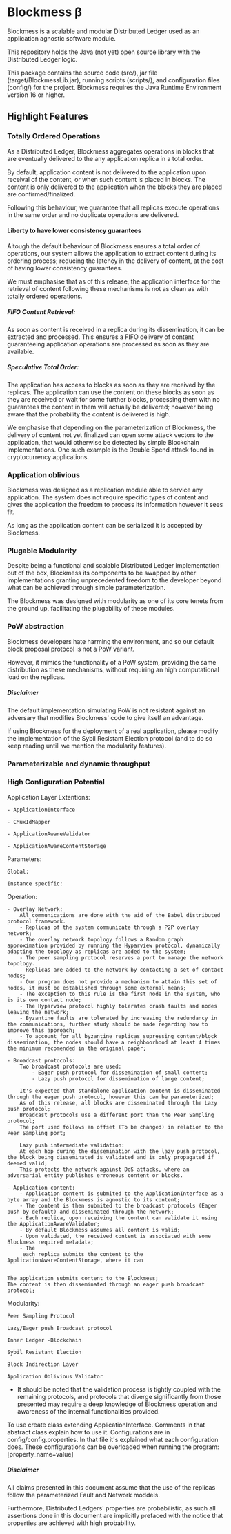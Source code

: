 # Blockmess β
Blockmess is a scalable and modular Distributed Ledger used as an application agnostic software module.

This repository holds the Java (not yet) open source library with the Distributed Ledger logic.

This package contains the source code (src/), jar file (target/BlockmessLib.jar), running scripts (scripts/), and configuration files (config/) for the project. Blockmess requires the Java Runtime Environment version 16 or higher.

## Highlight Features

### Totally Ordered Operations
As a Distributed Ledger, Blockmess aggregates operations in blocks that are eventually delivered to the any application replica in a total order.

By default, application content is not delivered to the application upon receival of the content, or when such content is placed in blocks. The content is only delivered to the application when the blocks they are placed are confirmed/finalized.

Following this behaviour, we guarantee that all replicas execute operations in the same order and no duplicate operations are delivered.

#### Liberty to have lower consistency guarantees
Altough the default behaviour of Blockmess ensures a total order of operations, our system allows the application to extract content during its ordering process; reducing the latency in the delivery of content, at the cost of having lower consistency guarantees.

We must emphasise that as of this release, the application interface for the retrieval of content following these mechanisms is not as clean as with totally ordered operations.

##### FIFO Content Retrieval:
As soon as content is received in a replica during its dissemination, it can be extracted and processed. This ensures a FIFO delivery of content guaranteeing application operations are processed as soon as they are available.

##### Speculative Total Order:
The application has access to blocks as soon as they are received by the replicas. The application can use the content on these blocks as soon as they are received or wait for some further blocks, processing them with no guarantees the content in them will actually be delivered; however being aware that the probability the content is delivered is high.

We emphasise that depending on the parameterization of Blockmess, the delivery of content not yet finalized can open some attack vectors to the application, that would otherwise be detected by simple Blockchain implementations.
One such example is the Double Spend attack found in cryptocurrency applications.

### Application oblivious
Blockmess was designed as a replication module able to service any application.
The system does not require specific types of content and gives the application the freedom to process its information however it sees fit.

As long as the application content can be serialized it is accepted by Blockmess.

### Plugable Modularity
Despite being a functional and scalable Distributed Ledger implementation out of the box, Blockmess its components to be swapped by other implementations granting unprecedented freedom to the developer beyond what can be achieved through simple parameterization.

The Blockmess was designed with modularity as one of its core tenets from the ground up, facilitating the plugability of these modules.
	
### PoW abstraction
Blockmess developers hate harming the environment, and so our default block proposal protocol is not a PoW variant.

However, it mimics the functionality of a PoW system, providing the same distribution as these mechanisms, without requiring an high computational load on the replicas.

##### Disclaimer
The default implementation simulating PoW is not resistant against an adversary that modifies Blockmess' code to give itself an advantage.

If using Blockmess for the deployment of a real application, please modify the implementation of the Sybil Resistant Election protocol (and to do so keep reading untill we mention the modularity features).
	
### Parameterizable and dynamic throughput

### High Configuration Potential

Application Layer Extentions:

	- ApplicationInterface
	
	- CMuxIdMapper
	
	- ApplicationAwareValidator
	
	- ApplicationAwareContentStorage

Parameters:
	
	Global:
	
	Instance specific:
	
Operation:

	- Overlay Network:
		All communications are done with the aid of the Babel distributed protocol framework.
		- Replicas of the system communicate through a P2P overlay network;
		- The overlay network topology follows a Random graph approximation provided by running the Hyparview protocol, dynamically adapting the topology as replicas are added to the system;
		- The peer sampling protocol reserves a port to manage the network topology.
		- Replicas are added to the network by contacting a set of contact nodes;
		- Our program does not provide a mechanism to attain this set of nodes, it must be established through some external means;
		- The exception to this rule is the first node in the system, who is its own contact node;
		- The Hyparview protocol highly tolerates crash faults and nodes leaving the network;
		- Byzantine faults are tolerated by increasing the redundancy in the communications, further study should be made regarding how to improve this approach;
		- To account for all byzantine replicas supressing content/block dissemination, the nodes should have a neighboorhood at least 4 times the minimum recomended in the original paper;
		
	- Broadcast protocols:
		Two broadcast protocols are used:
			- Eager push protocol for dissemination of small content;
			- Lazy push protocol for dissemination of large content;
			
		It's expected that standalone application content is disseminated through the eager push protocol, however this can be parameterized;
		As of this release, all blocks are disseminated through the Lazy push protocol;
		Broadcast protocols use a different port than the Peer Sampling protocol;
		The port used follows an offset (To be changed) in relation to the Peer Sampling port;
		
		Lazy push intermediate validation:
		At each hop during the dissemination with the lazy push protocol, the block being disseminated is validated and is only propagated if deemed valid;
		This protects the network against DoS attacks, where an adversarial entity publishes erroneous content or blocks.
	
	- Application content:
		- Application content is submited to the ApplicationInterface as a byte array and the Blockmess is agnostic to its content;
		- The content is then submited to the broadcast protocols (Eager push by default) and disseminated through the network;
		- Each replica, upon receiving the content can validate it using the ApplicationAwareValidator;
		- By default Blockmess assumes all content is valid;
		- Upon validated, the received content is associated with some Blockmess required metadata;
		- The 
		 each replica submits the content to the ApplicationAwareContentStorage, where it can 
		
	
	The application submits content to the Blockmess;
	The content is then disseminated through an eager push broadcast protocol; 
	
Modularity:

	Peer Sampling Protocol

	Lazy/Eager push Broadcast protocol

	Inner Ledger -Blockchain
	
	Sybil Resistant Election
	
	Block Indirection Layer
	
	Application Oblivious Validator
	
  - It should be noted that the validation process is tightly coupled with the remaining protocols, and protocols that diverge significantly from those presented may require a deep knowledge of Blockmess operation and awareness of the internal functionalities provided. 


To use create class extending ApplicationInterface.
Comments in that abstract class explain how to use it.
Configurations are in config/config.properties. In that file it's explained what each configuration does.
These configurations can be overloaded when running the program: [property_name=value]

##### Disclaimer
All claims presented in this document assume that the use of the replicas follow the parameterized Fault and Network moddels. 

Furthermore, Distributed Ledgers' properties are probabilistic, as such all assertions done in this document are implicitly prefaced with the notice that properties are achieved with high probability.

